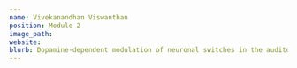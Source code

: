 ```yaml
---
name: Vivekanandhan Viswanthan
position: Module 2
image_path: 
website: 
blurb: Dopamine-dependent modulation of neuronal switches in the auditory cortex and the striatum
---
```

